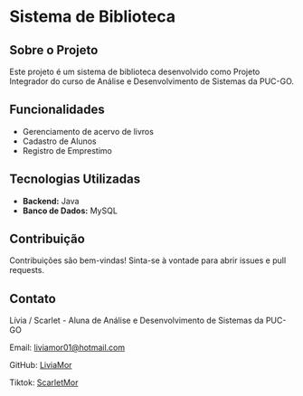 # Sistema de Biblioteca

## Sobre o Projeto

Este projeto é um sistema de biblioteca desenvolvido como Projeto Integrador do curso de Análise e Desenvolvimento de Sistemas da PUC-GO.

## Funcionalidades

- Gerenciamento de acervo de livros
- Cadastro de Alunos
- Registro de Emprestimo

## Tecnologias Utilizadas

- **Backend:** Java
- **Banco de Dados:** MySQL 

## Contribuição

Contribuições são bem-vindas! Sinta-se à vontade para abrir issues e pull requests.

## Contato

Lívia / Scarlet - Aluna de Análise e Desenvolvimento de Sistemas da PUC-GO

Email: liviamor01@hotmail.com

GitHub: [LiviaMor](https://github.com/LiviaMor)

Tiktok: [ScarletMor](https://www.tiktok.com/@ascarletmor)
